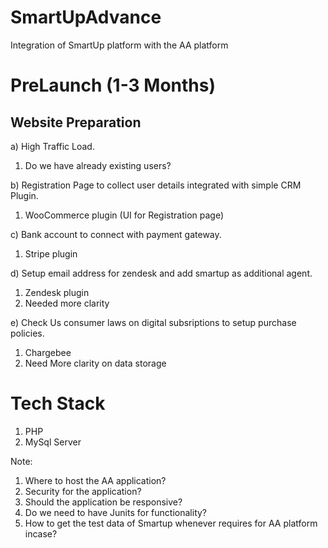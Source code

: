# SmartUpAdvance
Integration of SmartUp platform with the AA platform

# PreLaunch (1-3 Months)
## Website Preparation

a) High Traffic Load.
 1. Do we have already existing users?
   
b) Registration Page to collect user details integrated with simple CRM Plugin.
 1. WooCommerce plugin (UI for Registration page)
 
c) Bank account to connect with payment gateway.
 1. Stripe plugin 
 
d) Setup email address for zendesk and add smartup as additional agent.
  1. Zendesk plugin
  2. Needed more clarity
  
e) Check Us consumer laws on digital subsriptions to setup purchase policies.
 1. Chargebee
 2. Need More clarity on data storage
 
 
 # Tech Stack
 1. PHP 
 2. MySql Server
 
 Note:
 1. Where to host the AA application?
 2. Security for the application?
 3. Should the application be responsive?
 4. Do we need to have Junits for functionality?
 5. How to get the test data of Smartup whenever requires for AA platform incase?
 
